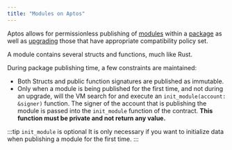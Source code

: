 ```yaml
---
title: "Modules on Aptos"
---
```


Aptos allows for permissionless publishing of [modules](../book/modules-and-scripts.md) within a [package](../book/packages.md) as well as [upgrading](../book/package-upgrades.md) those that have appropriate compatibility policy set.

A module contains several structs and functions, much like Rust.

During package publishing time, a few constraints are maintained:

- Both Structs and public function signatures are published as immutable.
- Only when a module is being published for the first time, and not during an upgrade, will the VM search for and execute an `init_module(account: &signer)` function. The signer of the account that is publishing the module is passed into the `init_module` function of the contract. **This function must be private and not return any value.**

:::tip `init_module` is optional
It is only necessary if you want to initialize data when publishing a module for the first time.
:::
